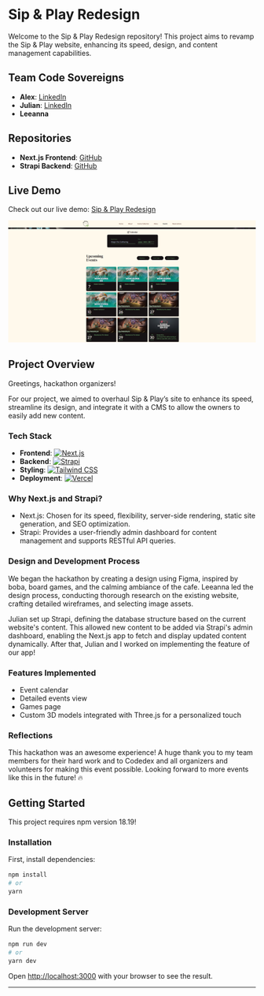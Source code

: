 
# Sip & Play Redesign

Welcome to the Sip & Play Redesign repository! This project aims to revamp the Sip & Play website, enhancing its speed, design, and content management capabilities.

## Team Code Sovereigns

- **Alex**: [LinkedIn](https://www.linkedin.com/in/alexandershen2004/)
- **Julian**: [LinkedIn](https://www.linkedin.com/in/jatkindev/)
- **Leeanna**

## Repositories

- **Next.js Frontend**: [GitHub](https://github.com/AlexShen101/codedex-hackathon)
- **Strapi Backend**: [GitHub](https://github.com/jmdatkin/codedex-hackathon-strapi)

## Live Demo

Check out our live demo: [Sip & Play Redesign](https://codedex-hackathon-sip-n-play.vercel.app/)

<a href="https://codedex-hackathon-sip-n-play.vercel.app/">
<img src="./readme/sipnplayEvents.png" alt="Sip & Play Events Page" width="600"/>
</a>



## Project Overview

Greetings, hackathon organizers!

For our project, we aimed to overhaul Sip & Play’s site to enhance its speed, streamline its design, and integrate it with a CMS to allow the owners to easily add new content.

### Tech Stack

- **Frontend**: [![Next.js](https://img.shields.io/static/v1?style=for-the-badge&message=Next.js&color=000000&logo=Next.js&logoColor=FFFFFF&label=)](https://nextjs.org/)
- **Backend**: [![Strapi](https://img.shields.io/static/v1?style=for-the-badge&message=Strapi&color=4945FF&logo=Strapi&logoColor=FFFFFF&label=)](https://strapi.io/)
- **Styling**: [![Tailwind CSS](https://img.shields.io/static/v1?style=for-the-badge&message=Tailwind+CSS&color=222222&logo=Tailwind+CSS&logoColor=06B6D4&label=)](https://tailwindcss.com/)
- **Deployment**: [![Vercel](https://img.shields.io/static/v1?style=for-the-badge&message=Vercel&color=000000&logo=Vercel&logoColor=FFFFFF&label=)](https://vercel.com/)

### Why Next.js and Strapi?
- Next.js: Chosen for its speed, flexibility, server-side rendering, static site generation, and SEO optimization.
- Strapi: Provides a user-friendly admin dashboard for content management and supports RESTful API queries.

### Design and Development Process
We began the hackathon by creating a design using Figma, inspired by boba, board games, and the calming ambiance of the cafe. Leeanna led the design process, conducting thorough research on the existing website, crafting detailed wireframes, and selecting image assets.

Julian set up Strapi, defining the database structure based on the current website's content. This allowed new content to be added via Strapi's admin dashboard, enabling the Next.js app to fetch and display updated content dynamically. After that, Julian and I worked on implementing the feature of our app!

### Features Implemented
- Event calendar
- Detailed events view
- Games page
- Custom 3D models integrated with Three.js for a personalized touch

### Reflections
This hackathon was an awesome experience! A huge thank you to my team members for their hard work and to Codedex and all organizers and volunteers for making this event possible. Looking forward to more events like this in the future! 🔥

## Getting Started

This project requires npm version 18.19!

### Installation

First, install dependencies:

```bash
npm install
# or
yarn
```

### Development Server

Run the development server:

```bash
npm run dev
# or
yarn dev
```

Open [http://localhost:3000](http://localhost:3000) with your browser to see the result.

---


